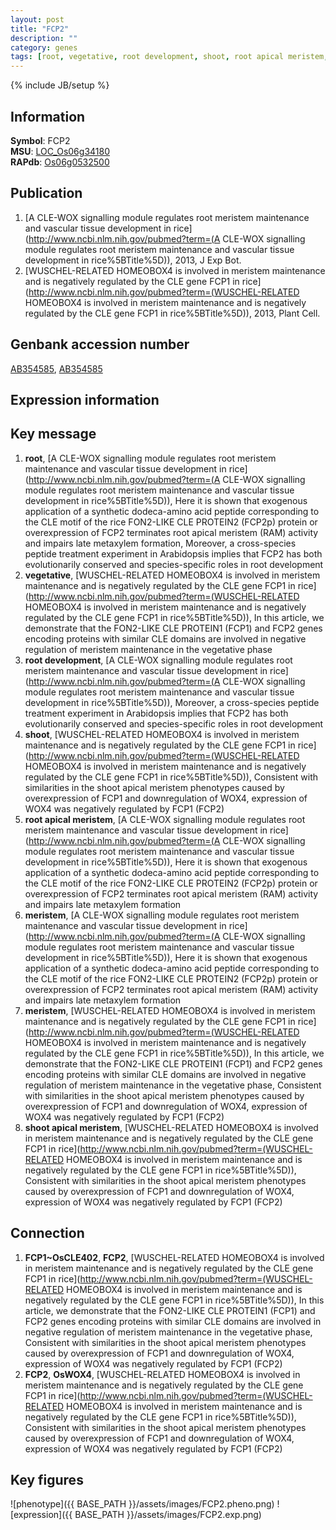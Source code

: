 ```yaml
---
layout: post
title: "FCP2"
description: ""
category: genes
tags: [root, vegetative, root development, shoot, root apical meristem, meristem, shoot apical meristem, Gene]
---
```

{% include JB/setup %}

## Information
__Symbol__: FCP2  
__MSU__: [LOC_Os06g34180](http://rice.plantbiology.msu.edu/cgi-bin/ORF_infopage.cgi?orf=LOC_Os06g34180)  
__RAPdb__: [Os06g0532500](http://rapdb.dna.affrc.go.jp/viewer/gbrowse_details/irgsp1?name=Os06g0532500)  

## Publication
1. [A CLE-WOX signalling module regulates root meristem maintenance and vascular tissue development in rice](http://www.ncbi.nlm.nih.gov/pubmed?term=(A CLE-WOX signalling module regulates root meristem maintenance and vascular tissue development in rice%5BTitle%5D)), 2013, J Exp Bot.
2. [WUSCHEL-RELATED HOMEOBOX4 is involved in meristem maintenance and is negatively regulated by the CLE gene FCP1 in rice](http://www.ncbi.nlm.nih.gov/pubmed?term=(WUSCHEL-RELATED HOMEOBOX4 is involved in meristem maintenance and is negatively regulated by the CLE gene FCP1 in rice%5BTitle%5D)), 2013, Plant Cell.

## Genbank accession number
[AB354585](http://www.ncbi.nlm.nih.gov/nuccore/AB354585), [AB354585](http://www.ncbi.nlm.nih.gov/nuccore/AB354585)

## Expression information

## Key message
1. __root__, [A CLE-WOX signalling module regulates root meristem maintenance and vascular tissue development in rice](http://www.ncbi.nlm.nih.gov/pubmed?term=(A CLE-WOX signalling module regulates root meristem maintenance and vascular tissue development in rice%5BTitle%5D)),  Here it is shown that exogenous application of a synthetic dodeca-amino acid peptide corresponding to the CLE motif of the rice FON2-LIKE CLE PROTEIN2 (FCP2p) protein or overexpression of FCP2 terminates root apical meristem (RAM) activity and impairs late metaxylem formation, Moreover, a cross-species peptide treatment experiment in Arabidopsis implies that FCP2 has both evolutionarily conserved and species-specific roles in root development
2. __vegetative__, [WUSCHEL-RELATED HOMEOBOX4 is involved in meristem maintenance and is negatively regulated by the CLE gene FCP1 in rice](http://www.ncbi.nlm.nih.gov/pubmed?term=(WUSCHEL-RELATED HOMEOBOX4 is involved in meristem maintenance and is negatively regulated by the CLE gene FCP1 in rice%5BTitle%5D)),  In this article, we demonstrate that the FON2-LIKE CLE PROTEIN1 (FCP1) and FCP2 genes encoding proteins with similar CLE domains are involved in negative regulation of meristem maintenance in the vegetative phase
3. __root development__, [A CLE-WOX signalling module regulates root meristem maintenance and vascular tissue development in rice](http://www.ncbi.nlm.nih.gov/pubmed?term=(A CLE-WOX signalling module regulates root meristem maintenance and vascular tissue development in rice%5BTitle%5D)),  Moreover, a cross-species peptide treatment experiment in Arabidopsis implies that FCP2 has both evolutionarily conserved and species-specific roles in root development
4. __shoot__, [WUSCHEL-RELATED HOMEOBOX4 is involved in meristem maintenance and is negatively regulated by the CLE gene FCP1 in rice](http://www.ncbi.nlm.nih.gov/pubmed?term=(WUSCHEL-RELATED HOMEOBOX4 is involved in meristem maintenance and is negatively regulated by the CLE gene FCP1 in rice%5BTitle%5D)),  Consistent with similarities in the shoot apical meristem phenotypes caused by overexpression of FCP1 and downregulation of WOX4, expression of WOX4 was negatively regulated by FCP1 (FCP2)
5. __root apical meristem__, [A CLE-WOX signalling module regulates root meristem maintenance and vascular tissue development in rice](http://www.ncbi.nlm.nih.gov/pubmed?term=(A CLE-WOX signalling module regulates root meristem maintenance and vascular tissue development in rice%5BTitle%5D)),  Here it is shown that exogenous application of a synthetic dodeca-amino acid peptide corresponding to the CLE motif of the rice FON2-LIKE CLE PROTEIN2 (FCP2p) protein or overexpression of FCP2 terminates root apical meristem (RAM) activity and impairs late metaxylem formation
6. __meristem__, [A CLE-WOX signalling module regulates root meristem maintenance and vascular tissue development in rice](http://www.ncbi.nlm.nih.gov/pubmed?term=(A CLE-WOX signalling module regulates root meristem maintenance and vascular tissue development in rice%5BTitle%5D)),  Here it is shown that exogenous application of a synthetic dodeca-amino acid peptide corresponding to the CLE motif of the rice FON2-LIKE CLE PROTEIN2 (FCP2p) protein or overexpression of FCP2 terminates root apical meristem (RAM) activity and impairs late metaxylem formation
7. __meristem__, [WUSCHEL-RELATED HOMEOBOX4 is involved in meristem maintenance and is negatively regulated by the CLE gene FCP1 in rice](http://www.ncbi.nlm.nih.gov/pubmed?term=(WUSCHEL-RELATED HOMEOBOX4 is involved in meristem maintenance and is negatively regulated by the CLE gene FCP1 in rice%5BTitle%5D)),  In this article, we demonstrate that the FON2-LIKE CLE PROTEIN1 (FCP1) and FCP2 genes encoding proteins with similar CLE domains are involved in negative regulation of meristem maintenance in the vegetative phase, Consistent with similarities in the shoot apical meristem phenotypes caused by overexpression of FCP1 and downregulation of WOX4, expression of WOX4 was negatively regulated by FCP1 (FCP2)
8. __shoot apical meristem__, [WUSCHEL-RELATED HOMEOBOX4 is involved in meristem maintenance and is negatively regulated by the CLE gene FCP1 in rice](http://www.ncbi.nlm.nih.gov/pubmed?term=(WUSCHEL-RELATED HOMEOBOX4 is involved in meristem maintenance and is negatively regulated by the CLE gene FCP1 in rice%5BTitle%5D)),  Consistent with similarities in the shoot apical meristem phenotypes caused by overexpression of FCP1 and downregulation of WOX4, expression of WOX4 was negatively regulated by FCP1 (FCP2)

## Connection
1. __FCP1~OsCLE402__, __FCP2__, [WUSCHEL-RELATED HOMEOBOX4 is involved in meristem maintenance and is negatively regulated by the CLE gene FCP1 in rice](http://www.ncbi.nlm.nih.gov/pubmed?term=(WUSCHEL-RELATED HOMEOBOX4 is involved in meristem maintenance and is negatively regulated by the CLE gene FCP1 in rice%5BTitle%5D)),  In this article, we demonstrate that the FON2-LIKE CLE PROTEIN1 (FCP1) and FCP2 genes encoding proteins with similar CLE domains are involved in negative regulation of meristem maintenance in the vegetative phase, Consistent with similarities in the shoot apical meristem phenotypes caused by overexpression of FCP1 and downregulation of WOX4, expression of WOX4 was negatively regulated by FCP1 (FCP2)
2. __FCP2__, __OsWOX4__, [WUSCHEL-RELATED HOMEOBOX4 is involved in meristem maintenance and is negatively regulated by the CLE gene FCP1 in rice](http://www.ncbi.nlm.nih.gov/pubmed?term=(WUSCHEL-RELATED HOMEOBOX4 is involved in meristem maintenance and is negatively regulated by the CLE gene FCP1 in rice%5BTitle%5D)),  Consistent with similarities in the shoot apical meristem phenotypes caused by overexpression of FCP1 and downregulation of WOX4, expression of WOX4 was negatively regulated by FCP1 (FCP2)

## Key figures
![phenotype]({{ BASE_PATH }}/assets/images/FCP2.pheno.png)
![expression]({{ BASE_PATH }}/assets/images/FCP2.exp.png)


